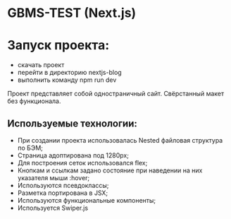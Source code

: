 # GBMS-TEST (Next.js)

# Запуск проекта:
* скачать проект
* перейти в директорию nextjs-blog
* выполнить команду npm run dev

Проект представляет собой одностраничный сайт. Свёрстанный макет без функционала.

## **Используемые технологии:**
* При создании проекта использовалась Nested файловая структура по БЭМ;
* Страница адоптирована под 1280px;
* Для построения сеток использовался flex;
* Кнопкам и ссылкам задано состояние при наведении на них указателя мыши :hover;
* Используются псевдоклассы;
* Разметка портирована в JSX;
* Используются функциональные компоненты;
* Используется Swiper.js
